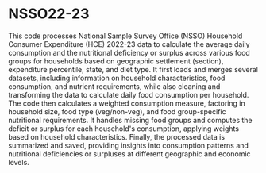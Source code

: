# NSSO22-23


This code processes National Sample Survey Office (NSSO) Household Consumer Expenditure (HCE) 2022-23 data to calculate the average daily consumption and the nutritional deficiency or surplus across various food groups for households based on geographic settlement (section), expenditure percentile, state, and diet type. It first loads and merges several datasets, including information on household characteristics, food consumption, and nutrient requirements, while also cleaning and transforming the data to calculate daily food consumption per household. The code then calculates a weighted consumption measure, factoring in household size, food type (veg/non-veg), and food group-specific nutritional requirements. It handles missing food groups and computes the deficit or surplus for each household's consumption, applying weights based on household characteristics. Finally, the processed data is summarized and saved, providing insights into consumption patterns and nutritional deficiencies or surpluses at different geographic and economic levels.
